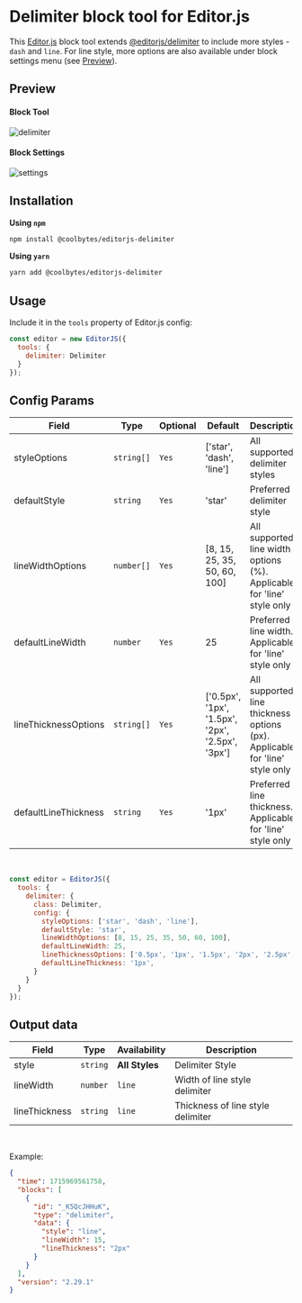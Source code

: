 # Delimiter block tool for Editor.js

This [Editor.js](https://editorjs.io/) block tool extends [@editorjs/delimiter](https://github.com/editor-js/delimiter) to include more styles - `dash` and `line`. For line style, more options are also available under block settings menu (see [Preview](https://github.com/CoolBytesIN/editorjs-delimiter?tab=readme-ov-file#preview)).

## Preview

#### Block Tool
![delimiter](https://api.coolbytes.in/media/handle/view/image/296/)

#### Block Settings
![settings](https://api.coolbytes.in/media/handle/view/image/297/)

## Installation

**Using `npm`**

```sh
npm install @coolbytes/editorjs-delimiter
```

**Using `yarn`**

```sh
yarn add @coolbytes/editorjs-delimiter
```

## Usage

Include it in the `tools` property of Editor.js config:

```js
const editor = new EditorJS({
  tools: {
    delimiter: Delimiter
  }
});
```

## Config Params

|Field|Type|Optional|Default|Description|
|---|---|---|---|---|
|styleOptions|`string[]`|`Yes`|['star', 'dash', 'line']|All supported delimiter styles|
|defaultStyle|`string`|`Yes`|'star'|Preferred delimiter style|
|lineWidthOptions|`number[]`|`Yes`|[8, 15, 25, 35, 50, 60, 100]|All supported line width options (%). Applicable for 'line' style only|
|defaultLineWidth|`number`|`Yes`|25|Preferred line width. Applicable for 'line' style only|
|lineThicknessOptions|`string[]`|`Yes`|['0.5px', '1px', '1.5px', '2px', '2.5px', '3px']|All supported line thickness options (px). Applicable for 'line' style only|
|defaultLineThickness|`string`|`Yes`|'1px'|Preferred line thickness. Applicable for 'line' style only|

&nbsp;

```js
const editor = EditorJS({
  tools: {
    delimiter: {
      class: Delimiter,
      config: {
        styleOptions: ['star', 'dash', 'line'],
        defaultStyle: 'star',
        lineWidthOptions: [8, 15, 25, 35, 50, 60, 100],
        defaultLineWidth: 25,
        lineThicknessOptions: ['0.5px', '1px', '1.5px', '2px', '2.5px', '3px'],
        defaultLineThickness: '1px',
      }
    }
  }
});
```

## Output data

|Field|Type|Availability|Description|
|---|---|---|---|
|style|`string`|**All Styles**|Delimiter Style|
|lineWidth|`number`|`line`|Width of line style delimiter|
|lineThickness|`string`|`line`|Thickness of line style delimiter|

&nbsp;

Example:

```json
{
  "time": 1715969561758,
  "blocks": [
    {
      "id": "_K5QcJHHuK",
      "type": "delimiter",
      "data": {
        "style": "line",
        "lineWidth": 15,
        "lineThickness": "2px"
      }
    }
  ],
  "version": "2.29.1"
}
```